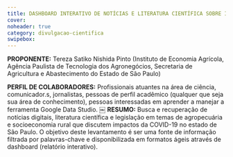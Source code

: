 ```yaml
---
title: DASHBOARD INTERATIVO DE NOTÍCIAS E LITERATURA CIENTÍFICA SOBRE IMPACTOS DA COVID-19
cover: 
noheader: true
category: divulgacao-cientifica
swipebox: 
---
```

  
**PROPONENTE:**
Tereza Satiko Nishida Pinto (Instituto de Economia Agrícola, Agência Paulista de Tecnologia dos Agronegócios, Secretaria de Agricultura e Abastecimento do Estado de São Paulo)
  
**PERFIL DE COLABORADORES:** Profissionais atuantes na área de ciência, comunicador.s, jornalistas, pessoas de perfil acadêmico (qualquer que seja sua área de conhecimento), pessoas interessadas em aprender a manejar a ferramenta Google Data Studio.
  ￼
**RESUMO:**
Busca e recuperação de notícias digitais, literatura científica e legislação em temas de agropecuária e socioeconomia rural que discutem impactos da COVID-19 no estado de São Paulo. O objetivo deste levantamento é ser uma fonte de informação filtrada por palavras-chave e disponibilizada em formatos ágeis através de dashboard (relatório interativo).

